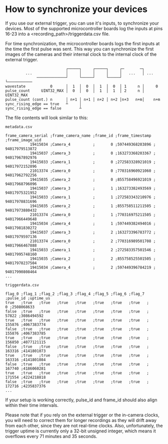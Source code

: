 
# How to synchronize your devices

If you use our external trigger, you can use it's inputs, to synchronize your devices.
Most of the supported microcontroller boards log the inputs at pins 16-23 into a <recording_path>/triggerdata.csv file.

For time synchronization, the microcontroller boards logs the first inputs at the time the first pulse was sent. This way you can synchronize the first images of the cameras and their internal clock to the internal clock of the external trigger.

```text
                           ┌─────┐     ┌─────┐     ┌─       ─┐
         ...               │     │     │     │     │   ...   │ ...
              ─────────────┘     └─────┘     └─────┘         └───────────
wavestate           0      │  1  │  0  │  1  │  0  │ 1     n │     0
pulse_count     UINT32_MAX │  0  │  0  │  1  │  1  │ 2     n │ UINT32_MAX
pulse_count (cont.) n      │ n+1 │ n+1 │ n+2 │ n+2 │n+3   n+m│    n+m
sync_rising_edge == true   ┴     │
sync_rising_edge == false        ┴
```

The file contents will look similar to this:

`metadata.csv`

```csv
frame_camera_serial ;frame_camera_name ;frame_id ;frame_timestamp ;frame_image_uid
           19415034 ;Camera_4          ;       0 ;597449368203896 ; 94017979513872
           19415037 ;Camera_3          ;       0 ;163273368203367 ; 94017967892976
           19415033 ;Camera_1          ;       0 ;272583328921019 ; 94017972152896
           21013374 ;Camera_0          ;       0 ;770316960921060 ; 94017962792256
           19415035 ;Camera_2          ;       0 ;855758496921019 ; 94017968796096
           19415037 ;Camera_3          ;       1 ;163273382493569 ; 94017975321952
           19415033 ;Camera_1          ;       1 ;272583343210976 ; 94017978831696
           19415035 ;Camera_2          ;       1 ;855758511211505 ; 94017973880432
           21013374 ;Camera_0          ;       1 ;770316975211505 ; 94017966449648
           19415034 ;Camera_4          ;       1 ;597449382494016 ; 94017981830272
           19415037 ;Camera_3          ;       2 ;163273396783772 ; 94017979597136
           21013374 ;Camera_0          ;       2 ;770316989501708 ; 94017966467888
           19415033 ;Camera_1          ;       2 ;272583357501546 ; 94017995748160
           19415035 ;Camera_2          ;       2 ;855758525501505 ; 94017978237504
           19415034 ;Camera_4          ;       2 ;597449396784219 ; 94017990808464
...
```

`triggerdata.csv`

```csv
flag_0 ;flag_1 ;flag_2 ;flag_3 ;flag_4 ;flag_5 ;flag_6 ;flag_7 ;pulse_id ;uptime_us
true   ;true   ;true   ;true   ;true   ;true   ;true   ;true   ;       0 ;2508068633
false  ;true   ;true   ;true   ;true   ;true   ;true   ;true   ;   57822 ;3086494592
true   ;true   ;true   ;true   ;true   ;true   ;true   ;true   ;  155876 ;4067383774
false  ;true   ;true   ;true   ;true   ;true   ;true   ;true   ;  155876 ;4067383785
true   ;true   ;true   ;true   ;true   ;true   ;true   ;true   ;  156850 ;4077121115
false  ;true   ;true   ;true   ;true   ;true   ;true   ;true   ;  163316 ;4141801073
true   ;true   ;true   ;true   ;true   ;true   ;true   ;true   ;  163316 ;4141801084
false  ;true   ;true   ;true   ;true   ;true   ;true   ;true   ;  167740 ;4186060281
true   ;true   ;true   ;true   ;true   ;true   ;true   ;true   ;  171554 ;4224218818
false  ;true   ;true   ;true   ;true   ;true   ;true   ;true   ;  172716 ;4235837376
...
```

If your setup is working correctly, pulse_id and frame_id should also align within their time intervals.

Please note that if you rely on the external trigger or the in-camera clocks, you will need to correct them for longer recordings as they will drift away from each other, since they are not real-time clocks. Also, unfortunately, the trigger uptime is currently only a 32-bit unsigned integer, which means it overflows every 71 minutes and 35 seconds.
